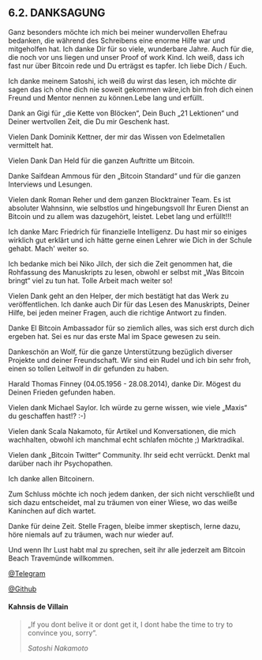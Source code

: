 ## 6.2. DANKSAGUNG

Ganz besonders möchte ich mich bei meiner wundervollen Ehefrau bedanken, die während des Schreibens eine enorme Hilfe war und mitgeholfen hat. Ich danke Dir für so viele, wunderbare Jahre. Auch für die, die noch vor uns liegen und unser Proof of work Kind. Ich weiß, dass ich fast nur über Bitcoin rede und Du erträgst es tapfer. Ich liebe Dich / Euch.

Ich danke meinem Satoshi, ich weiß du wirst das lesen, ich möchte dir sagen das ich ohne dich nie soweit gekommen wäre,ich bin froh dich einen Freund und Mentor  nennen zu können.Lebe lang und erfüllt. 

Dank an Gigi für „die Kette von Blöcken“, Dein Buch „21 Lektionen“ und Deiner wertvollen Zeit, die Du mir Geschenk hast.

Vielen Dank Dominik Kettner, der mir das Wissen von Edelmetallen vermittelt hat.

Vielen Dank Dan Held für die ganzen Auftritte um Bitcoin.

Danke Saifdean Ammous für den „Bitcoin Standard“ und für die ganzen Interviews und Lesungen.

Vielen dank Roman Reher und dem ganzen Blocktrainer Team. Es ist absoluter Wahnsinn, wie selbstlos und hingebungsvoll Ihr Euren Dienst an
Bitcoin und zu allem was dazugehört, leistet. Lebet lang und erfüllt!!!

Ich danke Marc Friedrich für finanzielle Intelligenz. Du hast mir so einiges wirklich gut erklärt und ich hätte gerne einen Lehrer wie Dich in der Schule gehabt. Mach' weiter so.

Ich bedanke mich bei Niko Jilch, der sich die Zeit genommen hat, die Rohfassung des Manuskripts zu lesen, obwohl er selbst mit „Was Bitcoin bringt“ viel zu tun hat. Tolle Arbeit mach weiter so!

Vielen Dank geht an den Helper, der mich bestätigt hat das Werk zu veröffentlichen. Ich danke auch Dir für das Lesen des Manuskripts,
Deiner Hilfe, bei jeden meiner Fragen, auch die richtige Antwort zu finden.

Danke El Bitcoin Ambassador für so ziemlich alles, was sich erst durch dich ergeben hat. Sei es nur das erste Mal im Space gewesen zu sein.

Dankeschön an Wolf, für die ganze Unterstützung bezüglich diverser Projekte und deiner Freundschaft. Wir sind ein Rudel und ich bin sehr froh, einen so tollen Leitwolf in dir gefunden zu haben.

Harald Thomas Finney (04.05.1956 - 28.08.2014), danke Dir. Mögest du Deinen Frieden gefunden haben. 

Vielen dank Michael Saylor. Ich würde zu gerne wissen, wie viele „Maxis“ du geschaffen hast!? :-)

Vielen dank Scala Nakamoto, für Artikel und Konversationen, die mich wachhalten, obwohl ich manchmal echt schlafen möchte ;) Marktradikal.

Vielen dank „Bitcoin Twitter“ Community. Ihr seid echt verrückt. Denkt mal darüber nach ihr Psychopathen. 

Ich danke allen Bitcoinern.

Zum Schluss möchte ich noch jedem danken, der sich nicht verschließt und sich dazu entscheidet, mal zu träumen von einer Wiese, wo das weiße
Kaninchen auf dich wartet.

Danke für deine Zeit. Stelle Fragen, bleibe immer skeptisch, lerne dazu, höre niemals auf zu träumen, wach nur wieder auf.

Und wenn Ihr Lust habt mal zu sprechen, seit ihr alle jederzeit am Bitcoin Beach Travemünde willkommen.

[@Telegram](https://t.me/+WHuKyfJsY2I5YWM6) 

[@Github](https://bitcoinbeachtravemuende.github.io/meetup/)

#### Kahnsis de Villain

> „If you dont belive it or dont get it, I dont habe the time to try to convince you, sorry“.
> 
> *Satoshi Nakamoto*
